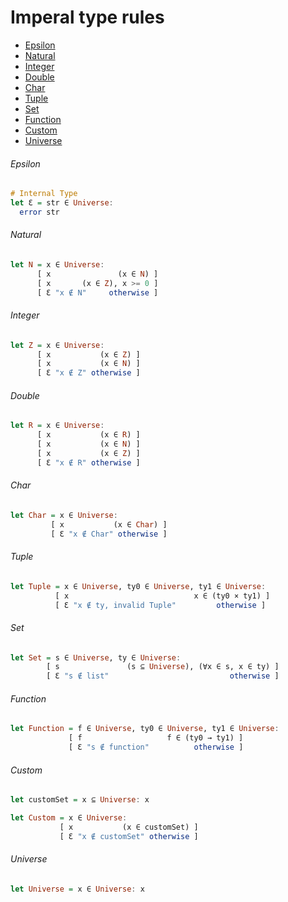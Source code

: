 # Imperal type rules
  - [Epsilon](#epsilon)
  - [Natural](#natural)
  - [Integer](#integer)
  - [Double](#double)
  - [Char](#char)
  - [Tuple](#tuple)
  - [Set](#set)
  - [Function](#function)
  - [Custom](#custom)
  - [Universe](#universe)

###### Epsilon
```Haskell
# Internal Type
let Ɛ = str ∈ Universe:
  error str
```

###### Natural
```Haskell
let N = x ∈ Universe:
      [ x               (x ∈ N) ]
      [ x       (x ∈ Z), x >= 0 ]
      [ Ɛ "x ∉ N"     otherwise ]
```

###### Integer
```Haskell
let Z = x ∈ Universe:
      [ x           (x ∈ Z) ]
      [ x           (x ∈ N) ]
      [ Ɛ "x ∉ Z" otherwise ]
```

###### Double
```Haskell
let R = x ∈ Universe:
      [ x           (x ∈ R) ]
      [ x           (x ∈ N) ]
      [ x           (x ∈ Z) ]
      [ Ɛ "x ∉ R" otherwise ]
```

###### Char
```Haskell
let Char = x ∈ Universe:
         [ x           (x ∈ Char) ]
         [ Ɛ "x ∉ Char" otherwise ]
```

###### Tuple
```Haskell
let Tuple = x ∈ Universe, ty0 ∈ Universe, ty1 ∈ Universe:
          [ x                            x ∈ (ty0 × ty1) ]
          [ Ɛ "x ∉ ty, invalid Tuple"         otherwise ]
```

###### Set
```Haskell
let Set = s ∈ Universe, ty ∈ Universe:
        [ s               (s ⊆ Universe), (∀x ∈ s, x ∈ ty) ]
        [ Ɛ "s ∉ list"                           otherwise ]
```

###### Function
```Haskell
let Function = f ∈ Universe, ty0 ∈ Universe, ty1 ∈ Universe:
             [ f                   f ∈ (ty0 → ty1) ]
             [ Ɛ "s ∉ function"          otherwise ]
```

###### Custom
```Haskell
let customSet = x ⊆ Universe: x

let Custom = x ∈ Universe:
           [ x           (x ∈ customSet) ]
           [ Ɛ "x ∉ customSet" otherwise ]
```

###### Universe
```Haskell
let Universe = x ∈ Universe: x
```
